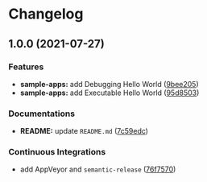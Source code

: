 # Changelog

## 1.0.0 (2021-07-27)


### Features

* **sample-apps:** add Debugging Hello World ([9bee205](https://github.com/extra2000/jruby-examples/commit/9bee205a041cc05cacf8417a0b91f19ce0ae9b45))
* **sample-apps:** add Executable Hello World ([95d8503](https://github.com/extra2000/jruby-examples/commit/95d850356393e56a2a6d13e4b7d255f17735002a))


### Documentations

* **README:** update `README.md` ([7c59edc](https://github.com/extra2000/jruby-examples/commit/7c59edcdabf9a39b2fb62522991001116d5e0f7b))


### Continuous Integrations

* add AppVeyor and `semantic-release` ([76f7570](https://github.com/extra2000/jruby-examples/commit/76f757030c8c59a219a826227d66d9470fa921a4))
